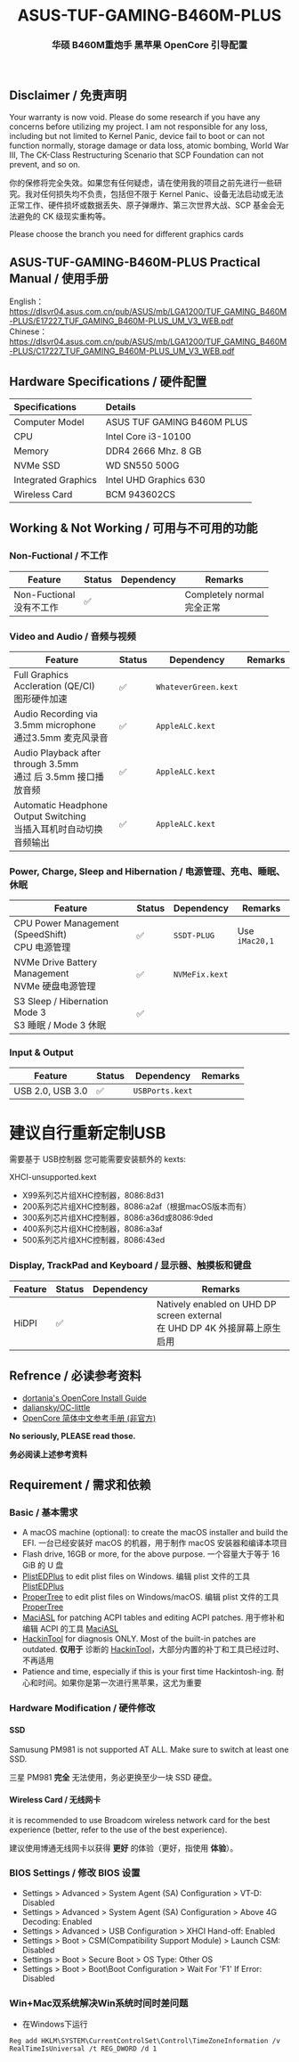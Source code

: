 <h1 align="center">ASUS-TUF-GAMING-B460M-PLUS</h1>
<h3 align="center">华硕 B460M重炮手 黑苹果 OpenCore 引导配置</h3>
<br>

## Disclaimer / 免责声明

Your warranty is now void. Please do some research if you have any concerns before utilizing my project. I am not responsible for any loss, including but not limited to Kernel Panic, device fail to boot or can not function normally, storage damage or data loss, atomic bombing, World War III, The CK-Class Restructuring Scenario that SCP Foundation can not prevent, and so on.

你的保修将完全失效。如果您有任何疑虑，请在使用我的项目之前先进行一些研究。我对任何损失均不负责，包括但不限于 Kernel Panic、设备无法启动或无法正常工作、硬件损坏或数据丢失、原子弹爆炸、第三次世界大战、SCP 基金会无法避免的 CK 级现实重构等。

Please choose the branch you need for different graphics cards

## ASUS-TUF-GAMING-B460M-PLUS  Practical Manual / 使用手册 
English：https://dlsvr04.asus.com.cn/pub/ASUS/mb/LGA1200/TUF_GAMING_B460M-PLUS/E17227_TUF_GAMING_B460M-PLUS_UM_V3_WEB.pdf    
Chinese：https://dlsvr04.asus.com.cn/pub/ASUS/mb/LGA1200/TUF_GAMING_B460M-PLUS/C17227_TUF_GAMING_B460M-PLUS_UM_V3_WEB.pdf


## Hardware Specifications / 硬件配置

| Specifications | Details |
|:---|:---|
| Computer Model | ASUS TUF GAMING B460M PLUS |
| CPU | Intel Core i3-10100 |
| Memory | DDR4 2666 Mhz. 8 GB |
| NVMe SSD | WD SN550 500G |
| Integrated Graphics | Intel UHD Graphics 630 |
| Wireless Card | BCM 943602CS |

## Working & Not Working / 可用与不可用的功能

### Non-Fuctional / 不工作

| Feature | Status | Dependency | Remarks |
| --- | --- | --- | --- |
| Non-Fuctional<br>没有不工作 | ✅ |  | Completely normal<br>完全正常 |


### Video and Audio / 音频与视频

| Feature | Status | Dependency | Remarks |
| --- | --- | --- | --- |
| Full Graphics Accleration (QE/CI)<br>图形硬件加速 | ✅ | `WhateverGreen.kext` | |
| Audio Recording via 3.5mm microphone<br>通过3.5mm 麦克风录音 | ✅ | `AppleALC.kext` | |
| Audio Playback after through 3.5mm<br>通过 后 3.5mm 接口播放音频 | ✅ | `AppleALC.kext` | |
| Automatic Headphone Output Switching<br>当插入耳机时自动切换音频输出 | ✅ | `AppleALC.kext` | |


### Power, Charge, Sleep and Hibernation / 电源管理、充电、睡眠、休眠

| Feature | Status | Dependency | Remarks |
| --- | --- | --- | --- |
| CPU Power Management (SpeedShift)<br>CPU 电源管理 | ✅ | `SSDT-PLUG` | Use `iMac20,1` |
| NVMe Drive Battery Management<br>NVMe 硬盘电源管理 | ✅ | `NVMeFix.kext` | |
| S3 Sleep / Hibernation Mode 3<br>S3 睡眠 / Mode 3 休眠 | ✅ | 


### Input & Output

| Feature | Status | Dependency | Remarks |
| --- | --- | --- | --- |
| USB 2.0, USB 3.0 | ✅ | `USBPorts.kext` | |
# 建议自行重新定制USB


需要基于 USB控制器 您可能需要安装额外的 kexts:

XHCI-unsupported.kext
* X99系列芯片组XHC控制器，8086:8d31
* 200系列芯片组XHC控制器，8086:a2af（根据macOS版本而有）
* 300系列芯片组XHC控制器，8086:a36d或8086:9ded
* 400系列芯片组XHC控制器，8086:a3af
* 500系列芯片组XHC控制器，8086:43ed


### Display, TrackPad and Keyboard / 显示器、触摸板和键盘

| Feature | Status | Dependency | Remarks |
| --- | --- | --- | --- |
| HiDPI | ✅ | | Natively enabled on UHD DP  screen external<br>在 UHD DP 4K 外接屏幕上原生启用 |

## Refrence / 必读参考资料

- [dortania's OpenCore Install Guide](https://dortania.github.io/OpenCore-Install-Guide/)
- [daliansky/OC-little](https://github.com/daliansky/OC-little)
- [OpenCore 简体中文参考手册 (非官方)](https://oc.skk.moe)

**No seriously, PLEASE read those.**

**务必阅读上述参考资料**

## Requirement / 需求和依赖

### Basic / 基本需求

- A macOS machine (optional): to create the macOS installer and build the EFI.
  一台已经安装好 macOS 的机器，用于制作 macOS 安装器和编译本项目
- Flash drive, 16GB or more, for the above purpose.
  一个容量大于等于 16 GiB 的 U 盘
- [PlistEDPlus](https://github.com/ic005k/PlistEDPlus) to edit plist files on Windows.
  编辑 plist 文件的工具 [PlistEDPlus](https://github.com/ic005k/PlistEDPlus)
- [ProperTree](https://github.com/corpnewt/ProperTree) to edit plist files on Windows/macOS.
  编辑 plist 文件的工具 [ProperTree](https://github.com/corpnewt/ProperTree)
- [MaciASL](https://github.com/acidanthera/MaciASL) for patching ACPI tables and editing ACPI patches.
  用于修补和编辑 ACPI 的工具 [MaciASL](https://github.com/acidanthera/MaciASL)
- [HackinTool](https://github.com/headkaze/Hackintool) for diagnosis ONLY. Most of the built-in patches are outdated.
  **仅用于** 诊断的 [HackinTool](https://github.com/headkaze/Hackintool)，大部分内置的补丁和工具已经过时、不再适用
- Patience and time, especially if this is your first time Hackintosh-ing.
  耐心和时间。如果你是第一次进行黑苹果，这尤为重要

### Hardware Modification / 硬件修改

#### SSD

Samusung PM981 is not supported AT ALL. Make sure to switch at least one SSD.

三星 PM981 **完全** 无法使用，务必更换至少一块 SSD 硬盘。


#### Wireless Card / 无线网卡

it is recommended to use Broadcom wireless network card for the best experience (better, refer to the use of the best experience).

建议使用博通无线网卡以获得 **更好** 的体验（更好，指使用 **体验**）。


### BIOS Settings / 修改 BIOS 设置

- Settings > Advanced > System Agent (SA) Configuration > VT-D: Disabled
- Settings > Advanced > System Agent (SA) Configuration > Above 4G Decoding: Enabled
- Settings > Advanced > USB Configuration > XHCI Hand-off: Enabled
- Settings > Boot > CSM(Compatibility Support Module) > Launch CSM: Disabled
- Settings > Boot > Secure Boot > OS Type: Other OS
- Settings > Boot > Boot\Boot Configuration > Wait For 'F1' If Error: Disabled


### Win+Mac双系统解决Win系统时间时差问题
* 在Windows下运行
```
Reg add HKLM\SYSTEM\CurrentControlSet\Control\TimeZoneInformation /v RealTimeIsUniversal /t REG_DWORD /d 1
```
